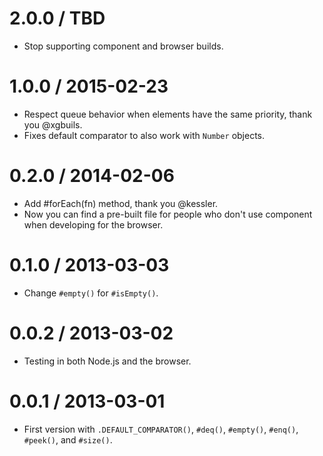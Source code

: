 2.0.0 / TBD
==================

  * Stop supporting component and browser builds.

1.0.0 / 2015-02-23
==================

  * Respect queue behavior when elements have the same priority, thank you
    @xgbuils.
  * Fixes default comparator to also work with `Number` objects.

0.2.0 / 2014-02-06
==================

  * Add #forEach(fn) method, thank you @kessler.
  * Now you can find a pre-built file for people who don't use component when
    developing for the browser.

0.1.0 / 2013-03-03
==================

  * Change `#empty()` for `#isEmpty()`.

0.0.2 / 2013-03-02
==================

  * Testing in both Node.js and the browser.

0.0.1 / 2013-03-01
==================

  * First version with `.DEFAULT_COMPARATOR()`, `#deq()`, `#empty()`, `#enq()`,
    `#peek()`, and `#size()`.
